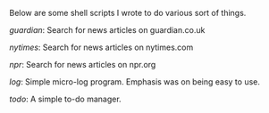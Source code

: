 Below are some shell scripts I wrote to do various sort of things.

*guardian*: Search for news articles on guardian.co.uk

*nytimes*: Search for news articles on nytimes.com

*npr*: Search for news articles on npr.org

*log*: Simple micro-log program. Emphasis was on being easy to use.

*todo*: A simple to-do manager.
